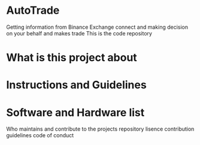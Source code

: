 # AutoTrade
Getting information from Binance Exchange connect and making  decision on your behalf and makes trade
This is the code repository 

# What is this project about

# Instructions and Guidelines 

# Software and Hardware list
 
Who maintains and contribute to the projects
repository lisence 
contribution guidelines 
code of conduct 
